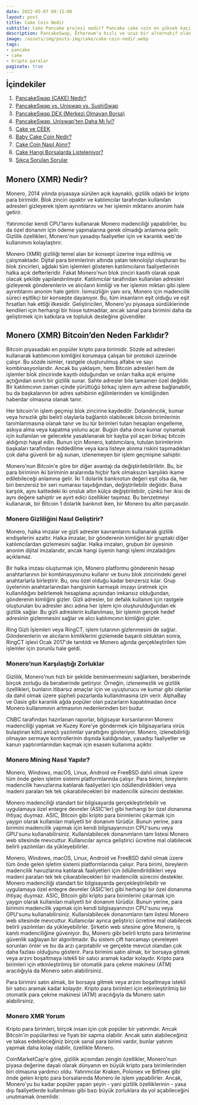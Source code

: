 ```yaml
---
date: 2022-05-07 09:15:00
layout: post
title: Cake Coin Nedir
subtitle: Cake Pancake projesi nedir? Pancake cake coin en yüksek kaçı gördü? Kaç adet var?
description: PancakeSwap, Ethereum'a hızlı ve ucuz bir alternatif olan Binance Smart Chain üzerine inşa edilmiş merkezi olmayan bir borsadır.
image: /assets/img/posts-img/cake/cake-coin-nedir.webp
tags:
- pancake
- cake
- kripto paralar
paginate: true
---
```

<b style="text-align:center; font-size: 150%;">İçindekiler</b>
<ol style="margin: 0;">
	<li style="padding: 2px;"><a href="#1">PancakeSwap (CAKE) Nedir?</a></li>
	<li style="padding: 2px;"><a href="#2">PancakeSwap vs. Uniswap vs. SushiSwap</a></li>
	<li style="padding: 2px;"><a href="#8">PancakeSwap DEX (Merkezi Olmayan Borsa)</a></li>
	<li style="padding: 2px;"><a href="#13">PancakeSwap, Uniswap'ten Daha Mı İyi?</a></li>
  	<li style="padding: 2px;"><a href="#18">Cake ve CEEK</a></li>
  	<li style="padding: 2px;"><a href="#19">Baby Cake Coin Nedir?</a></li>
  	<li style="padding: 2px;"><a href="#21">Cake Coin Nasıl Alınır?</a></li>
  	<li style="padding: 2px;"><a href="#22">Cake Hangi Borsalarda Listeleniyor?</a></li>
  	<li style="padding: 2px;"><a href="#23">Sıkça Sorulan Sorular</a></li>
</ol>

<h2>Monero (XMR) Nedir?</h2>
<p>Monero, 2014 yılında piyasaya s&uuml;r&uuml;len a&ccedil;ık kaynaklı, gizlilik odaklı bir kripto para birimidir. Blok zinciri opaktır ve katılımcılar tarafından kullanılan adresleri gizleyerek işlem ayrıntılarını ve her işlemin miktarını anonim hale getirir.</p>
<p>Yatırımcılar kendi CPU'larını kullanarak Monero madenciliği yapabilirler, bu da &ouml;zel donanım i&ccedil;in &ouml;deme yapmalarına gerek olmadığı anlamına gelir. Gizlilik &ouml;zellikleri, Monero'nun yasadışı faaliyetler i&ccedil;in ve karanlık web'de kullanımını kolaylaştırır.</p>
<p>Monero (XMR) gizliliği temel alan bir konsept &uuml;zerine inşa edilmiş ve &ccedil;alışmaktadır. Dijital para birimlerinin altında yatan teknolojiyi oluşturan bu blok zincirleri, ağdaki t&uuml;m işlemleri g&ouml;steren katılımcıların faaliyetlerinin halka a&ccedil;ık defterleridir. Fakat Monero'nun blok zinciri kasıtlı olarak opak olacak şekilde yapılandırılmıştır. Katılımcılar tarafından kullanılan adresleri gizleyerek g&ouml;nderenlerin ve alıcıların kimliği ve her işlemin miktarı gibi işlem ayrıntılarını anonim hale getirir. İsimsizliğin yanı sıra, Monero i&ccedil;in madencilik s&uuml;reci eşitlik&ccedil;i bir konsepte dayanıyor. Bu, t&uuml;m insanların eşit olduğu ve eşit fırsatları hak ettiği ilkesidir. Geliştiricileri, Monero'yu piyasaya s&uuml;rd&uuml;klerinde kendileri i&ccedil;in herhangi bir hisse tutmadılar, ancak sanal para birimini daha da geliştirmek i&ccedil;in katkılara ve topluluk desteğine g&uuml;vendiler.</p>
<h2>Monero (XMR) Bitcoin&rsquo;den Neden Farklıdır?</h2>
<p>Bitcoin piyasadaki en pop&uuml;ler kripto para birimidir. S&ouml;zde ad adresleri kullanarak katılımcının kimliğini korumaya &ccedil;alışan bir protokol &uuml;zerinde &ccedil;alışır. Bu s&ouml;zde isimler, rastgele oluşturulmuş alfabe ve sayı kombinasyonlarıdır. Ancak bu yaklaşım, hem Bitcoin adresleri hem de işlemler blok zincirinde kayıtlı olduğundan ve onları halka a&ccedil;ık erişime a&ccedil;tığından sınırlı bir gizlilik sunar. Sahte adresler bile tamamen &ouml;zel değildir. Bir katılımcının zaman i&ccedil;inde y&uuml;r&uuml;tt&uuml;ğ&uuml; birka&ccedil; işlem aynı adrese bağlanabilir, bu da başkalarının bir adres sahibinin eğilimlerinden ve kimliğinden haberdar olmasına olanak tanır.</p>
<p>Her bitcoin'in işlem ge&ccedil;mişi blok zincirine kaydedilir. Dolandırıcılık, kumar veya hırsızlık gibi belirli olaylarla bağlantılı olabilecek bitcoin birimlerinin tanımlanmasına olanak tanır ve bu t&uuml;r birimleri tutan hesapları engelleme, askıya alma veya kapatma yolunu a&ccedil;ar. Bug&uuml;n daha &ouml;nce kumar oynamak i&ccedil;in kullanılan ve gelecekte yasaklanarak bir kayba yol a&ccedil;an birka&ccedil; bitcoin aldığınızı hayal edin. Bunun i&ccedil;in Monero, katılımcılara, tutulan birimlerinin başkaları tarafından reddedilme veya kara listeye alınma riskini taşımadıkları &ccedil;ok daha g&uuml;venli bir ağ sunan, izlenemeyen bir işlem ge&ccedil;mişine sahiptir.&nbsp;</p>
<p>Monero'nun Bitcoin'e g&ouml;re bir diğer avantajı da değiştirilebilirliktir. Bu, bir para biriminin iki biriminin aralarında hi&ccedil;bir fark olmaksızın karşılıklı ikame edilebileceği anlamına gelir. İki 1 dolarlık banknotun değeri eşit olsa da, her biri benzersiz bir seri numarası taşıdığından, değiştirilebilir değildir. Buna karşılık, aynı kalitedeki iki onsluk altın k&uuml;l&ccedil;e değiştirilebilir, &ccedil;&uuml;nk&uuml; her ikisi de aynı değere sahiptir ve ayırt edici &ouml;zellikler taşımaz. Bu benzetmeyi kullanarak, bir Bitcoin 1 dolarlık banknot iken, bir Monero bu altın par&ccedil;asıdır.</p>
<h3>Monero Gizliliğini Nasıl Geliştirir?</h3>
<p>Monero, halka imzalar ve gizli adresler kavramlarını kullanarak gizlilik endişelerini azaltır. Halka imzalar, bir g&ouml;nderenin kimliğini bir gruptaki diğer katılımcılardan gizlemesini sağlar. Halka imzaları, grubun bir &uuml;yesinin anonim dijital imzalarıdır, ancak hangi &uuml;yenin hangi işlemi imzaladığını a&ccedil;ıklamaz.</p>
<p>Bir halka imzası oluşturmak i&ccedil;in, Monero platformu g&ouml;nderenin hesap anahtarlarının bir kombinasyonunu kullanır ve bunu blok zincirindeki genel anahtarlarla birleştirir. Bu, onu &ouml;zel olduğu kadar benzersiz kılar. Grup &uuml;yelerinin anahtarlarından hangisinin karmaşık imzayı &uuml;retmek i&ccedil;in kullanıldığını belirlemek hesaplama a&ccedil;ısından imkansız olduğundan, g&ouml;nderenin kimliğini gizler. Gizli adresler, bir defalık kullanım i&ccedil;in rastgele oluşturulan bu adresler alıcı adına her işlem i&ccedil;in oluşturulduğundan ek gizlilik sağlar. Bu gizli adreslerin kullanılması, bir işlemin ger&ccedil;ek hedef adresinin gizlenmesini sağlar ve alıcı katılımcının kimliğini gizler.</p>
<p>Ring Gizli İşlemleri veya RingCT, işlem tutarının gizlenmesini de sağlar. G&ouml;nderenlerin ve alıcıların kimliklerini gizlemede başarılı olduktan sonra, RingCT işlevi Ocak 2017'de tanıtıldı ve Monero ağında ger&ccedil;ekleştirilen t&uuml;m işlemler i&ccedil;in zorunlu hale geldi.</p>
<h3>Monero&rsquo;nun Karşılaştığı Zorluklar</h3>
<p>Gizlilik, Monero'nun hızlı bir şekilde benimsenmesini sağlarken, beraberinde bir&ccedil;ok zorluğu da beraberinde getiriyor. &Ouml;rneğin, izlenemezlik ve gizlilik &ouml;zellikleri, bunların itibarsız ama&ccedil;lar i&ccedil;in ve uyuşturucu ve kumar gibi olanlar da dahil olmak &uuml;zere ş&uuml;pheli pazarlarda kullanılmasına izin verir. AlphaBay ve Oasis gibi karanlık ağda pop&uuml;ler olan pazarların kapatılmadan &ouml;nce Monero kullanımının artmasının nedenlerinden biri budur.</p>
<p>CNBC tarafından hazırlanan raporlar, bilgisayar korsanlarının Monero madenciliği yapmak ve Kuzey Kore'ye g&ouml;ndermek i&ccedil;in bilgisayarlara vir&uuml;s bulaştıran k&ouml;t&uuml; ama&ccedil;lı yazılımlar yarattığını g&ouml;steriyor. Monero, izlenebilirliği olmayan sermaye kontrollerinin dışında kaldığından, yasadışı faaliyetler ve kanun yaptırımlarından ka&ccedil;mak i&ccedil;in esasen kullanıma a&ccedil;ıktır.</p>
<h3>Monero Mining Nasıl Yapılır?</h3>
<p>Monero, Windows, macOS, Linux, Android ve FreeBSD dahil olmak &uuml;zere t&uuml;m &ouml;nde gelen işletim sistemi platformlarında &ccedil;alışır. Para birimi, bireylerin madencilik havuzlarına katılarak faaliyetleri i&ccedil;in &ouml;d&uuml;llendirildikleri veya madeni paraları tek tek &ccedil;ıkarabilecekleri bir madencilik s&uuml;recini destekler.</p>
<p>Monero madenciliği standart bir bilgisayarda ger&ccedil;ekleştirilebilir ve uygulamaya &ouml;zel entegre devreler (ASIC'ler) gibi herhangi bir &ouml;zel donanıma ihtiya&ccedil; duymaz. ASIC, Bitcoin gibi kripto para birimlerini &ccedil;ıkarmak i&ccedil;in yaygın olarak kullanılan maliyetli bir donanım t&uuml;r&uuml;d&uuml;r. Bunun yerine, para birimini madencilik yapmak i&ccedil;in kendi bilgisayarınızın CPU'sunu veya GPU'sunu kullanabilirsiniz. Kullanılabilecek donanımların tam listesi Monero web sitesinde mevcuttur. Kullanıcılar ayrıca geliştirici &uuml;cretine mal olabilecek belirli yazılımları da y&uuml;kleyebilirler.</p>
<p>Monero, Windows, macOS, Linux, Android ve FreeBSD dahil olmak &uuml;zere t&uuml;m &ouml;nde gelen işletim sistemi platformlarında &ccedil;alışır. Para birimi, bireylerin madencilik havuzlarına katılarak faaliyetleri i&ccedil;in &ouml;d&uuml;llendirildikleri veya madeni paraları tek tek &ccedil;ıkarabilecekleri bir madencilik s&uuml;recini destekler. Monero madenciliği standart bir bilgisayarda ger&ccedil;ekleştirilebilir ve uygulamaya &ouml;zel entegre devreler (ASIC'ler) gibi herhangi bir &ouml;zel donanıma ihtiya&ccedil; duymaz. ASIC, Bitcoin gibi kripto para birimlerini &ccedil;ıkarmak i&ccedil;in yaygın olarak kullanılan maliyetli bir donanım t&uuml;r&uuml;d&uuml;r. Bunun yerine, para birimini madencilik yapmak i&ccedil;in kendi bilgisayarınızın CPU'sunu veya GPU'sunu kullanabilirsiniz. Kullanılabilecek donanımların tam listesi Monero web sitesinde mevcuttur. Kullanıcılar ayrıca geliştirici &uuml;cretine mal olabilecek belirli yazılımları da y&uuml;kleyebilirler. Şirketin web sitesine g&ouml;re Monero, iş kanıtı madenciliğine g&uuml;veniyor. Bu, Monero gibi belirli kripto para birimlerine g&uuml;venlik sağlayan bir algoritmadır. Bu sistem &ccedil;ift harcamayı &ccedil;evreleyen sorunları &ouml;nler ve bu da arzı &ccedil;arpıtabilir ve ger&ccedil;ekte mevcut olandan &ccedil;ok daha fazlası olduğunu g&ouml;sterir. Para birimini satın almak, bir borsaya gitmek veya arzını boşaltmaya istekli bir satıcı aramak kadar kolaydır. Kripto para birimleri i&ccedil;in etkinleştirilmiş bir otomatik para &ccedil;ekme makinesi (ATM) aracılığıyla da Monero satın alabilirsiniz.</p>
<p>Para birimini satın almak, bir borsaya gitmek veya arzını boşaltmaya istekli bir satıcı aramak kadar kolaydır. Kripto para birimleri i&ccedil;in etkinleştirilmiş bir otomatik para &ccedil;ekme makinesi (ATM) aracılığıyla da Monero satın alabilirsiniz.</p>
<h3>Monero XMR Yorum</h3>
<p>Kripto para birimleri, bir&ccedil;ok insan i&ccedil;in &ccedil;ok pop&uuml;ler bir yatırımdır. Ancak Bitcoin'in pop&uuml;laritesi ve fiyatı bir sapma olabilir. Ancak satın alabileceğiniz ve takas edebileceğiniz bir&ccedil;ok sanal para birimi vardır, bunlar yatırım yapmak daha kolay olabilir, &ouml;zellikle Monero.&nbsp;</p>
<p>CoinMarketCap'e g&ouml;re, gizlilik a&ccedil;ısından zengin &ouml;zellikler, Monero'nun piyasa değerine dayalı olarak d&uuml;nyanın en b&uuml;y&uuml;k kripto para birimlerinden biri olmasına yardımcı oldu. Yatırımcılar Kraken, Poloniex ve Bitfinex gibi &ouml;nde gelen kripto para borsalarında Monero ile işlem yapabilirler. Ancak, Monero'yu bu kadar pop&uuml;ler yapan şeyin - yani gizlilik &ouml;zelliklerinin - yasa dışı faaliyetlerde kullanılması gibi bazı b&uuml;y&uuml;k zorluklara da yol a&ccedil;abileceğini unutmamak &ouml;nemlidir.</p>

